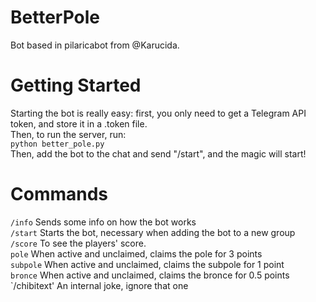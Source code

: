 # BetterPole
Bot based in pilaricabot from @Karucida.

# Getting Started
Starting the bot is really easy: first, you only need to get a Telegram API token, and store it in a .token file.\
Then, to run the server, run:\
`python better_pole.py`\
Then, add the bot to the chat and send "/start", and the magic will start!

# Commands
`/info` Sends some info on how the bot works\
`/start` Starts the bot, necessary when adding the bot to a new group\
`/score` To see the players' score.\
`pole` When active and unclaimed, claims the pole for 3 points\
`subpole` When active and unclaimed, claims the subpole for 1 point\
`bronce` When active and unclaimed, claims the bronce for 0.5 points
`/chibitext' An internal joke, ignore that one
